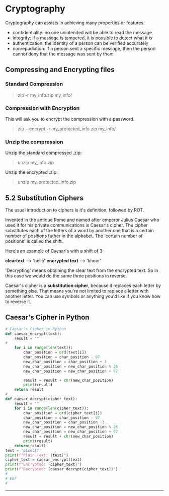 # Cryptography

Cryptography can assists in achieving many properties or features:

* confidentiality: no one unintended will be able to read the message
* integrity: if a message is tampered, it is possible to detect what it is
* authentication: the identity of a person can be verified accurately
* nonrepudiation: if a person sent a specific message, then the person cannot deny that the message was sent by them

## Compressing and Encrypting files

### Standard Compression

> zip -r my_info.zip my_info/

### Compression with Encryption

This will ask you to encrypt the compression with a password.

> zip --encrypt -r my_protected_info.zip my_info/

### Unzip the compression

Unzip the standard compressed .zip:

> unzip my_info.zip

Unzip the encrypted .zip:

> unzip my_protected_info.zip

## 5.2 Substitution Ciphers

The usual introduction to ciphers is it's definition, followed by ROT.

Invented in the antique Rome and named after emperor Julius Caesar who used it for his private communications is Caesar's cipher. The cipher substitutes each of the letters of a word by another one that is a certain number of positions futher in the alphabet. The 'certain number of positions' is called the shift.

Here's an example of Caesar's with a shift of 3:

**cleartext** --> 'hello'
**encrypted text** --> 'khoor'

'Decrypting' means obtaining the clear text from the encrypted text. So in this case we would do the same three positions in reverse. 

Caesar's cipher is a **substitution cipher**, because it replaces each letter by something else. That means you're not limited to replace a letter with another letter. You can use symbols or anything you'd like if you know how to reverse it.

## Caesar's Cipher in Python

```python
# Caesar's Cipher in Python
def caesar_encrypt(text):
    result = ""
#
    for i in range(len(text)):
        char_position = ord(text[i])
        char_position = char_position - 97
        new_char_position = char_position + 3
        new_char_position = new_char_position % 26
        new_char_position = new_char_position + 97

        result = result + chr(new_char_position)
        print(result)
    return result
#
def caesar_decrypt(cipher_text):
    result = ""
    for i in range(len(cipher_text)):
        char_position = ord(cipher_text[i])
        char_position = char_position - 97
        new_char_position = char_position -3
        new_char_position = new_char_position % 26
        new_char_position = new_char_position + 97
        result = result + chr(new_char_position)
        print(result)
    return(result)
text = 'picoctf'
print(f"Plain Text: {text}")
cipher_text = caesar_encrypt(text)
print(f"Encrypted: {cipher_text}")
print(f"Decrypted: {caesar_decrypt(cipher_text)}")
#
# EOF
#
```

---
